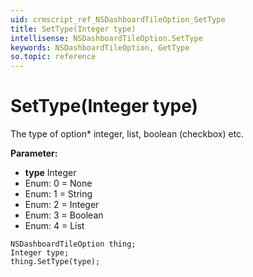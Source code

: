 ```yaml
---
uid: crmscript_ref_NSDashboardTileOption_SetType
title: SetType(Integer type)
intellisense: NSDashboardTileOption.SetType
keywords: NSDashboardTileOption, GetType
so.topic: reference
---
```


# SetType(Integer type)

The type of option* integer, list, boolean (checkbox) etc.

**Parameter:** 
* **type** Integer
* Enum: 0 = None 
* Enum: 1 = String 
* Enum: 2 = Integer 
* Enum: 3 = Boolean 
* Enum: 4 = List 

```crmscript
NSDashboardTileOption thing;
Integer type;
thing.SetType(type);
```

